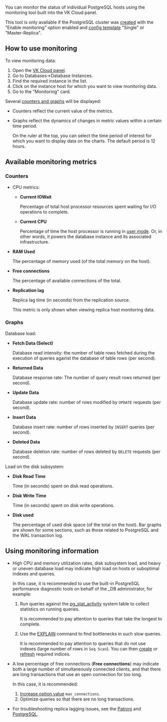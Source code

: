 You can monitor the status of individual PostgreSQL hosts using the monitoring tool built into the VK Cloud panel.

<warn>

This tool is only available if the PostgreSQL cluster was [created](../../../dbaas/dbaas-start/create-postresql-mysql) with the "Enable monitoring" option enabled and [config template](../../../dbaas/dbaas-start/db-config) "Single" or "Master-Replica".

</warn>

## How to use monitoring

To view monitoring data:

1. Open the [VK Cloud panel](https://mcs.mail.ru/app/).
1. Go to Databases→Database Instances.
1. Find the required instance in the list.
1. Click on the instance host for which you want to view monitoring data.
1. Go to the "Monitoring" card.

Several [counters and graphs](#available_monitoring_metrics) will be displayed:

- Counters reflect the current value of the metrics.
- Graphs reflect the dynamics of changes in metric values ​​within a certain time period.

  On the ruler at the top, you can select the time period of interest for which you want to display data on the charts.
  The default period is 12 hours.

## Available monitoring metrics

### Counters

- CPU metrics:

  - **Current IOWait**

    Percentage of total host processor resources spent waiting for I/O operations to complete.

  - **Current CPU**

    Percentage of time the host processor is running in [user mode](https://www.ibm.com/docs/en/aix/7.1?topic=performance-using-time-command-measure-microprocessor-use). Or, in other words, it powers the database instance and its associated infrastructure.

- **RAM Used**

  The percentage of memory used (of the total memory on the host).

- **Free connections**

  The percentage of available connections of the total.

- **Replication lag**

  Replica lag time (in seconds) from the replication source.

  <info>

  This metric is only shown when viewing replica host monitoring data.

  </info>

### Graphs

Database load:

- **Fetch Data (Select)**

  Database read intensity: the number of table rows fetched during the execution of queries against the database of table rows (per second).

- **Returned Data**

  Database response rate: The number of query result rows returned (per second).

- **Update Data**

  Database update rate: number of rows modified by `UPDATE` requests (per second).

- **Insert Data**

  Database insert rate: number of rows inserted by `INSERT` queries (per second).

- **Deleted Data**

  Database deletion rate: number of rows deleted by `DELETE` requests (per second).

Load on the disk subsystem:

- **Disk Read Time**

  Time (in seconds) spent on disk read operations.

- **Disk Write Time**

  Time (in seconds) spent on disk write operations.

- **Disk used**

  The percentage of used disk space (of the total on the host).
  Bar graphs are shown for some sections, such as those related to PostgreSQL and the WAL transaction log.

## Using monitoring information

- High CPU and memory utilization rates, disk subsystem load, and heavy or uneven database load may indicate high load on hosts or suboptimal indexes and queries.

  In this case, it is recommended to use the built-in PostgreSQL performance diagnostic tools on behalf of the _DB administrator, for example:

  1. Run queries against the [pg_stat_activity](https://www.postgresql.org/docs/current/monitoring-stats.html#MONITORING-PG-STAT-ACTIVITY-VIEW) system table to collect statistics on running queries.

     It is recommended to pay attention to queries that take the longest to complete.

  1. Use the [EXPLAIN](https://www.postgresql.org/docs/current/sql-explain.html) command to find bottlenecks in such slow queries.

     It is recommended to pay attention to queries that do not use indexes (large number of rows in `Seq Scan`). You can then [create](https://www.postgresql.org/docs/current/sql-createindex.html) or [refresh](https://www.postgresql.org/docs/current/sql-reindex.html ) required indices.

- A low percentage of free connections (**Free connections**) may indicate both a large number of simultaneously connected clients, and that there are long transactions that use an open connection for too long.

  In this case, it is recommended:

  1. [Increase option value](../../../dbaas/manage-db/db-flags-options) `max_connections`.
  1. Optimize queries so that there are no long transactions.

- For troubleshooting replica lagging issues, see the [Patroni](https://patroni.readthedocs.io/en/latest/replication_modes.html) and [PostgreSQL](https://www.postgresql.org/docs/current/warm-standby.html#STREAMING-REPLICATION).
